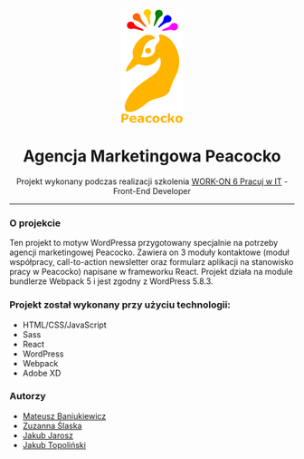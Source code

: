 <div align="center">
  <img src="https://raw.githubusercontent.com/PufAnimalsDev/projekt-gr-1-front-end-agencja__marketingowa/main/assets/readme_logo.svg" height="200" />
  <h1 align="center">Agencja Marketingowa Peacocko</h1>
  <p>Projekt wykonany podczas realizacji szkolenia <a href="https://www.work-on.pl/">WORK-ON 6 Pracuj w IT</a> - Front-End Developer</p>
</div>

---

### O projekcie

Ten projekt to motyw WordPressa przygotowany specjalnie na potrzeby agencji marketingowej Peacocko.
Zawiera on 3 moduły kontaktowe (moduł współpracy, call-to-action newsletter oraz formularz aplikacji na stanowisko pracy w Peacocko) napisane w frameworku React.
Projekt działa na module bundlerze Webpack 5 i jest zgodny z WordPress 5.8.3.

### Projekt został wykonany przy użyciu technologii:
- HTML/CSS/JavaScript
- Sass
- React
- WordPress
- Webpack
- Adobe XD

### Autorzy

- [Mateusz Baniukiewicz](https://github.com/PufAnimalsDev)
- [Zuzanna Ślaska](https://github.com/duntrse)
- [Jakub Jarosz](https://github.com/jjary)
- [Jakub Topoliński](https://github.com/kubikill)

